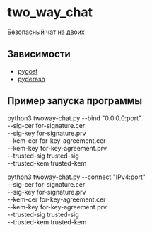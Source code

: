 # two_way_chat
Безопасный чат на двоих


## Зависимости

- [pygost](http://www.pygost.cypherpunks.su/)
- [pyderasn](http://www.pyderasn.cypherpunks.su/)


## Пример запуска программы
python3 twoway-chat.py --bind "0.0.0.0:port"  
  --sig-cer for-signature.cer  
  --sig-key for-signature.prv  
  --kem-cer for-key-agreement.cer  
  --kem-key for-key-agreement.prv  
  --trusted-sig trusted-sig   
  --trusted-kem trusted-kem

python3 twoway-chat.py --connect "IPv4:port"   
  --sig-cer for-signature.cer  
  --sig-key for-signature.prv  
  --kem-cer for-key-agreement.cer  
  --kem-key for-key-agreement.prv  
  --trusted-sig trusted-sig    
  --trusted-kem trusted-kem
